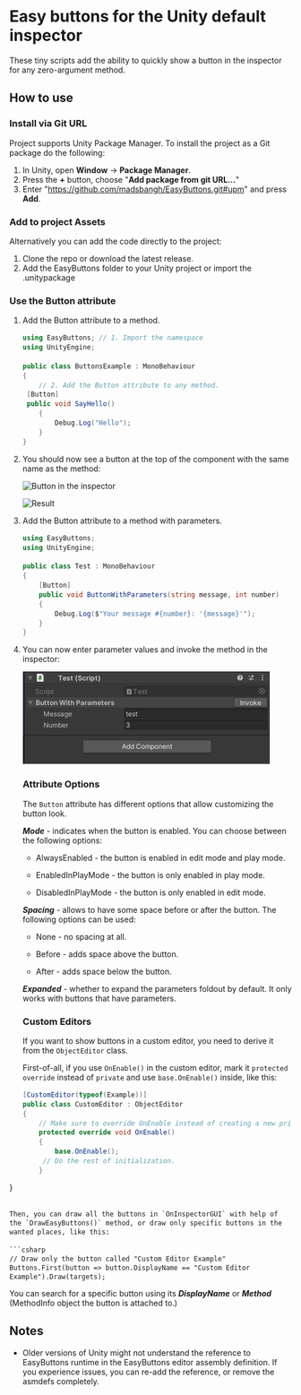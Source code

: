 # Easy buttons for the Unity default inspector
These tiny scripts add the ability to quickly show a button in the inspector for any zero-argument method.

## How to use
### Install via Git URL
Project supports Unity Package Manager. To install the project as a Git package do the following:

1. In Unity, open **Window** -> **Package Manager**.
2. Press the **+** button, choose "**Add package from git URL...**"
3. Enter "https://github.com/madsbangh/EasyButtons.git#upm" and press **Add**.

### Add to project Assets
Alternatively you can add the code directly to the project:

1. Clone the repo or download the latest release.
2. Add the EasyButtons folder to your Unity project or import the .unitypackage

### Use the Button attribute
1. Add the Button attribute to a method.

   ```csharp
   using EasyButtons; // 1. Import the namespace
   using UnityEngine;
   
   public class ButtonsExample : MonoBehaviour
   {
       // 2. Add the Button attribute to any method.
   	[Button]
   	public void SayHello()
       {
           Debug.Log("Hello");
       }
   }
   ```
   
   
   
2. You should now see a button at the top of the component with the same name as the method:

   ![Button in the inspector](/Images/inspector.png)

   ![Result](/Images/console.png)

3. Add the Button attribute to a method with parameters.

   ```csharp
   using EasyButtons;
   using UnityEngine;
   
   public class Test : MonoBehaviour
   {
       [Button]
       public void ButtonWithParameters(string message, int number)
       {
           Debug.Log($"Your message #{number}: '{message}'");
       }
   }
   ```

4. You can now enter parameter values and invoke the method in the inspector:

   ![Button with parameters](/Images/parameters.png)

   ### Attribute Options

   The `Button` attribute has different options that allow customizing the button look.

   ***Mode*** - indicates when the button is enabled. You can choose between the following options:

   - AlwaysEnabled - the button is enabled in edit mode and play mode.

   - EnabledInPlayMode - the button is only enabled in play mode.

   - DisabledInPlayMode - the button is only enabled in edit mode.

   ***Spacing*** - allows to have some space before or after the button. The following options can be used:

   - None - no spacing at all.

   - Before - adds space above the button.

   - After - adds space below the button.

   ***Expanded*** - whether to expand the parameters foldout by default. It only works with buttons that have parameters.

   ### Custom Editors

   If you want to show buttons in a custom editor, you need to derive it from the `ObjectEditor` class.

   First-of-all, if you use `OnEnable()` in the custom editor, mark it `protected override` instead of `private` and use `base.OnEnable()` inside, like this:
   
   ```csharp
   [CustomEditor(typeof(Example))]
   public class CustomEditor : ObjectEditor
   {
       // Make sure to override OnEnable instead of creating a new private one.
       protected override void OnEnable()
       {
           base.OnEnable();
   		// Do the rest of initialization.
       }
}
   ```

   Then, you can draw all the buttons in `OnInspectorGUI` with help of the `DrawEasyButtons()` method, or draw only specific buttons in the wanted places, like this:
   
   ```csharp
   // Draw only the button called "Custom Editor Example"
Buttons.First(button => button.DisplayName == "Custom Editor Example").Draw(targets);
   ```
   
   You can search for a specific button using its ***DisplayName*** or ***Method*** (MethodInfo object the button is attached to.)

## Notes
- Older versions of Unity might not understand the reference to EasyButtons runtime in the EasyButtons editor assembly definition. If you experience issues, you can re-add the reference, or remove the asmdefs completely.
